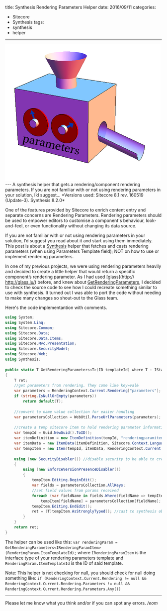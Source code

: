 title: Synthesis Rendering Parameters Helper
date: 2016/09/11
categories:
- Sitecore
- Synthesis
tags:
- synthesis
- helper

---
<img class="hero-img" src="/images/parameters.png" alt="Parameters">
---
A synthesis helper that gets a rendering/component rendering parameters. If you are not familiar with or not using rendering parameters in your solution, I’d suggest...
<!-- more -->
*Versions used: Sitecore 8.1 rev. 160519 (Update-3). Synthesis 8.2.0*

One of the features provided by Sitecore to enrich content entry and separate concerns are Rendering Parameters. Rendering parameters should be used to empower editors to customise a component's behaviour, look-and-feel, or even functionality without changing its data source.

If you are not familiar with or not using rendering parameters in your solution, I’d suggest you read about it and start using them immediately. This post is about a [Synthesis](https://github.com/kamsar/Synthesis) helper that fetches and casts rendering parameters (when using Parameters Template field); NOT on how to use or implement rendering parameters.

In one of my previous projects, we were using rendering parameters heavily and decided to create a little helper that would return a specific component’s rendering parameter. As I had used [glass](http:// http://glass.lu/) before, and knew about [GetRenderingParameters]( http://www.glass.lu/mapper/sc/tutorials/tutorial23), I decided to check the source code to see how I could recreate something similar to use with synthesis. It turned out I was able to port the code without needing to make many changes so shout-out to the Glass team.

Here's the code implementantion with comments.

``` csharp
using System;
using System.Linq;
using Sitecore.Common;
using Sitecore.Data;
using Sitecore.Data.Items;
using Sitecore.Mvc.Presentation;
using Sitecore.SecurityModel;
using Sitecore.Web;
using Synthesis;

public static T GetRenderingParameters<T>(ID templateId) where T : IStandardTemplateItem
{
    T ret;
    //get parameters from rendering. They come like key=val&
    var parameters = RenderingContext.Current.Rendering["parameters"];
    if (string.IsNullOrEmpty(parameters))
        return default(T);

    //convert to name value collection for easier handling
    var parametersCollection = WebUtil.ParseUrlParameters(parameters);

    //create a temp sitecore item to hold rendering parameter information.
    var tempId = Guid.NewGuid().ToID();
    var itemDefinition = new ItemDefinition(tempId, "renderingparamitem", templateId, ID.Null);
    var itemData = new ItemData(itemDefinition, Sitecore.Context.Language, Sitecore.Context.Item.Version, new FieldList());
    var tempItem = new Item(tempId, itemData, RenderingContext.Current.ContextItem.Database);

    using (new SecurityDisabler()) //disable security to be able to create items.
    {
        using (new EnforceVersionPresenceDisabler())
        {
            tempItem.Editing.BeginEdit();
            var fields = parametersCollection.AllKeys;
            //set field values from params received
            foreach (var fieldName in fields.Where(fieldName => tempItem[fieldName] != null))
                tempItem[fieldName] = parametersCollection[fieldName];
            tempItem.Editing.EndEdit();
            ret = (T)tempItem.AsStronglyTyped(); //cast to synthesis object
        }
    }
    return ret;
}

```

The helper can be used like this:
`var renderingParam = GetRenderingParameters<IRenderingParamItem>(RenderingParam.ItemTemplateId);`
where `IRenderingParamItem` is the interface type of your rendering parameters template and `RenderingParam.ItemTemplateId` is the ID of said template.

Note: This helper is not checking for null, you should check for null doing something like:
`if (RenderingContext.Current.Rendering != null && RenderingContext.Current.Rendering.Parameters != null && RenderingContext.Current.Rendering.Parameters.Any())`


---

Please let me know what you think and/or if you can spot any errors.
*/eom*
